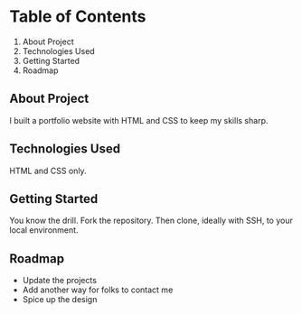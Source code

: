 # Table of Contents

1. About Project
2. Technologies Used
3. Getting Started
4. Roadmap

## About Project

I built a portfolio website with HTML and CSS to keep my skills sharp.

## Technologies Used

HTML and CSS only.

## Getting Started

You know the drill. Fork the repository. Then clone, ideally with SSH, to your local environment.

## Roadmap

- Update the projects
- Add another way for folks to contact me
- Spice up the design
